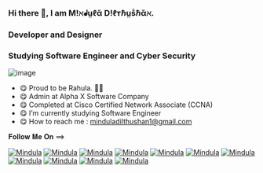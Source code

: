 <!--
**Mindula-Dilthushan/Mindula-Dilthushan** is a ✨ _special_ ✨ repository because its `README.md` (this file) appears on your GitHub profile.

Here are some ideas to get you started:

- 🔭 I’m currently working on ...
- 🌱 I’m currently learning ...
- 👯 I’m looking to collaborate on ...
- 🤔 I’m looking for help with ...
- 💬 Ask me about ...
- 📫 How to reach me: ...
- 😄 Pronouns: ...
- ⚡ Fun fact: ...
-->

### Hi there 👋, I am M!ℵᖱṳℓᾰ D!ℓтℏṳṧℏᾰℵ.
### Developer and Designer
### Studying Software Engineer and Cyber Security

![image](https://github.com/Mindula-Dilthushan/Mindula-Dilthushan/blob/master/asserts/15.jpg)

- 😋 Proud to be Rahula. 💙🧡
- 😋 Admin at Alpha X Software Company
- 😋 Completed at Cisco Certified Network Associate (CCNA)
- 😋 I’m currently studying Software Engineer
- 😋 How to reach me : minduladilthushan1@gmail.com

𝐅𝐨𝐥𝐥𝐨𝐰 𝐌𝐞 𝐎𝐧 ==>

[![Mindula](https://github.com/Mindula-Dilthushan/Mindula-Dilthushan/blob/master/asserts/linkedin.png)](https://www.linkedin.com/in/mindula-dilthushan-081a11185/) [![Mindula](https://github.com/Mindula-Dilthushan/Mindula-Dilthushan/blob/master/asserts/fb.png)](https://www.facebook.com/minduladilthushan.manamperi) [![Mindula](https://github.com/Mindula-Dilthushan/Mindula-Dilthushan/blob/master/asserts/stack_overflow.png)](https://stackoverflow.com/users/13071002/mindula-dilthushan) [![Mindula](https://github.com/Mindula-Dilthushan/Mindula-Dilthushan/blob/master/asserts/youtube_play_48px.png)](https://www.youtube.com/channel/UCJL3S9dlNvlSi_QhBTCUiRQ?disable_polymer=true) [![Mindula](https://github.com/Mindula-Dilthushan/Mindula-Dilthushan/blob/master/asserts/tumblr_48px.png)](https://www.tumblr.com/dashboard) [![Mindula](https://github.com/Mindula-Dilthushan/Mindula-Dilthushan/blob/master/asserts/twitter.png)](https://twitter.com/MindulaDilthus8) [![Mindula](https://github.com/Mindula-Dilthushan/Mindula-Dilthushan/blob/master/asserts/vimeo_48px.png)](https://vimeo.com/user126778787) [![Mindula](https://github.com/Mindula-Dilthushan/Mindula-Dilthushan/blob/master/asserts/android-icon-48x48.png)](https://www.reddit.com/user/Loose_Essay9560) [![Mindula](https://github.com/Mindula-Dilthushan/Mindula-Dilthushan/blob/master/asserts/instagram_new_48px.png)](https://www.instagram.com/mindula_dilthushan/) [![Mindula](https://github.com/Mindula-Dilthushan/Mindula-Dilthushan/blob/master/asserts/whatsapp.png)](+94764184020) [![Mindula](https://github.com/Mindula-Dilthushan/Mindula-Dilthushan/blob/master/asserts/telegram_app_48px.png)](+94764184020)






